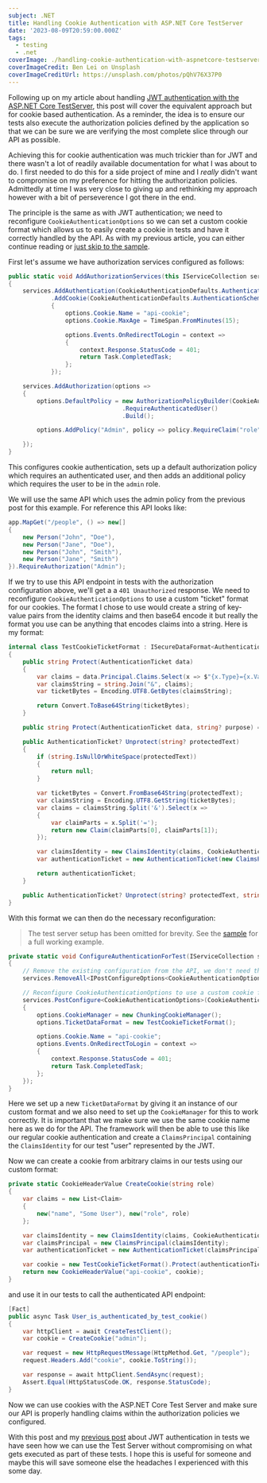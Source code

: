 ```yaml
---
subject: .NET
title: Handling Cookie Authentication with ASP.NET Core TestServer
date: '2023-08-09T20:59:00.000Z'
tags:
  - testing
  - .net
coverImage: ./handling-cookie-authentication-with-aspnetcore-testserver.jpg
coverImageCredit: Ben Lei on Unsplash
coverImageCreditUrl: https://unsplash.com/photos/pQhV76X37P0
---
```


Following up on my article about handling
[JWT authentication with the ASP.NET Core TestServer](../handling-jwt-authentication-with-aspnetcore-testserver/),
this post will cover the equivalent approach but for cookie based authentication. As a reminder, the idea
is to ensure our tests also execute the authorization policies defined by the application so that we can
be sure we are verifying the most complete slice through our API as possible.

Achieving this for cookie authentication was much trickier than for JWT and there wasn't a lot of readily
available documentation for what I was about to do. I first needed to do this for a side project of mine and
I *really* didn't want to compromise on my preference for hitting the authorization policies. Admittedly at
time I was very close to giving up and rethinking my approach however with a bit of perseverence I got there
in the end.

The principle is the same as with JWT authentication; we need to reconfigure `CookieAuthenticationOptions`
so we can set a custom cookie format which allows us to easily create a cookie in tests and have it
correctly handled by the API. As with my previous article, you can either continue reading or
[just skip to the sample](https://github.com/jasonmitchell/dotnet-testserver-auth).

First let's assume we have authorization services configured as follows:

```csharp
public static void AddAuthorizationServices(this IServiceCollection services, IConfiguration configuration)
{
    services.AddAuthentication(CookieAuthenticationDefaults.AuthenticationScheme)
            .AddCookie(CookieAuthenticationDefaults.AuthenticationScheme, options =>
            {
                options.Cookie.Name = "api-cookie";
                options.Cookie.MaxAge = TimeSpan.FromMinutes(15);

                options.Events.OnRedirectToLogin = context =>
                {
                    context.Response.StatusCode = 401;
                    return Task.CompletedTask;
                };
            });

    services.AddAuthorization(options =>
    {
        options.DefaultPolicy = new AuthorizationPolicyBuilder(CookieAuthenticationDefaults.AuthenticationScheme)
                                .RequireAuthenticatedUser()
                                .Build();

        options.AddPolicy("Admin", policy => policy.RequireClaim("role", "admin"));

    });
}
```

This configures cookie authentication, sets up a default authorization policy which requires an
authenticated user, and then adds an additional policy which requires the user to be in the `admin`
role.

We will use the same API which uses the admin policy from the previous post for this example. For reference
this API looks like:

```csharp
app.MapGet("/people", () => new[]
{
    new Person("John", "Doe"),
    new Person("Jane", "Doe"),
    new Person("John", "Smith"),
    new Person("Jane", "Smith")
}).RequireAuthorization("Admin");
```

If we try to use this API endpoint in tests with the authorization configuration above, we'll get a
a `401 Unauthorized` response. We need to reconfigure `CookieAuthenticationOptions` to use a custom
"ticket" format for our cookies. The format I chose to use would create a string of key-value pairs
from the identity claims and then base64 encode it but really the format you use can be anything that
encodes claims into a string. Here is my format:

```csharp
internal class TestCookieTicketFormat : ISecureDataFormat<AuthenticationTicket>
{
    public string Protect(AuthenticationTicket data)
    {
        var claims = data.Principal.Claims.Select(x => $"{x.Type}={x.Value}").ToArray();
        var claimsString = string.Join("&", claims);
        var ticketBytes = Encoding.UTF8.GetBytes(claimsString);

        return Convert.ToBase64String(ticketBytes);
    }

    public string Protect(AuthenticationTicket data, string? purpose) => this.Protect(data);

    public AuthenticationTicket? Unprotect(string? protectedText)
    {
        if (string.IsNullOrWhiteSpace(protectedText))
        {
            return null;
        }

        var ticketBytes = Convert.FromBase64String(protectedText);
        var claimsString = Encoding.UTF8.GetString(ticketBytes);
        var claims = claimsString.Split('&').Select(x =>
        {
            var claimParts = x.Split('=');
            return new Claim(claimParts[0], claimParts[1]);
        });

        var claimsIdentity = new ClaimsIdentity(claims, CookieAuthenticationDefaults.AuthenticationScheme);
        var authenticationTicket = new AuthenticationTicket(new ClaimsPrincipal(claimsIdentity), CookieAuthenticationDefaults.AuthenticationScheme);

        return authenticationTicket;
    }

    public AuthenticationTicket? Unprotect(string? protectedText, string? purpose) => this.Unprotect(protectedText);
}
```

With this format we can then do the necessary reconfiguration:

> The test server setup has been omitted for brevity. See the [sample](https://github.com/jasonmitchell/dotnet-testserver-auth)
> for a full working example.

```csharp
private static void ConfigureAuthenticationForTest(IServiceCollection services)
{
    // Remove the existing configuration from the API, we don't need that...
    services.RemoveAll<IPostConfigureOptions<CookieAuthenticationOptions>>();

    // Reconfigure CookieAuthenticationOptions to use a custom cookie format
    services.PostConfigure<CookieAuthenticationOptions>(CookieAuthenticationDefaults.AuthenticationScheme, options =>
    {
        options.CookieManager = new ChunkingCookieManager();
        options.TicketDataFormat = new TestCookieTicketFormat();

        options.Cookie.Name = "api-cookie";
        options.Events.OnRedirectToLogin = context =>
        {
            context.Response.StatusCode = 401;
            return Task.CompletedTask;
        };
    });
}
```

Here we set up a new `TicketDataFormat` by giving it an instance of our custom format and we also need
to set up the `CookieManager` for this to work correctly. It is important that we make sure we use the
same cookie name here as we do for the API. The framework will then be able to use this like our regular
cookie authentication and create a `ClaimsPrincipal` containing the `ClaimsIdentity` for our test "user"
represented by the JWT.

Now we can create a cookie from arbitrary claims in our tests using our custom format:

```csharp
private static CookieHeaderValue CreateCookie(string role)
{
    var claims = new List<Claim>
    {
        new("name", "Some User"), new("role", role)
    };

    var claimsIdentity = new ClaimsIdentity(claims, CookieAuthenticationDefaults.AuthenticationScheme);
    var claimsPrincipal = new ClaimsPrincipal(claimsIdentity);
    var authenticationTicket = new AuthenticationTicket(claimsPrincipal, CookieAuthenticationDefaults.AuthenticationScheme);

    var cookie = new TestCookieTicketFormat().Protect(authenticationTicket);
    return new CookieHeaderValue("api-cookie", cookie);
}
```

and use it in our tests to call the authenticated API endpoint:

```csharp
[Fact]
public async Task User_is_authenticated_by_test_cookie()
{
    var httpClient = await CreateTestClient();
    var cookie = CreateCookie("admin");

    var request = new HttpRequestMessage(HttpMethod.Get, "/people");
    request.Headers.Add("cookie", cookie.ToString());

    var response = await httpClient.SendAsync(request);
    Assert.Equal(HttpStatusCode.OK, response.StatusCode);
}
```

Now we can use cookies with the ASP.NET Core Test Server and make sure our API is properly handling
claims within the authorization policies we configured.

With this post and my [previous post](handling-jwt-authentication-with-aspnetcore-testserver/) about
JWT authentication in tests we have seen how we can use the Test Server without compromising on what
gets executed as part of these tests. I hope this is useful for someone and maybe this will save someone
else the headaches I experienced with this some day.
